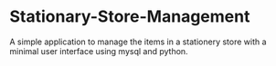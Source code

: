 # Stationary-Store-Management
A simple application to manage the items in a stationery store with a minimal user interface using mysql and python.
